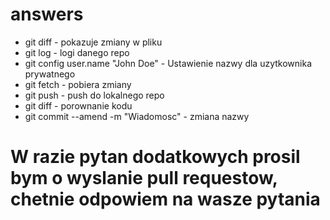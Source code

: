 # answers
- git diff - pokazuje zmiany w pliku
- git log - logi danego repo
- git config user.name "John Doe" - Ustawienie nazwy dla uzytkownika prywatnego
- git fetch - pobiera zmiany
- git push <remote> <local> - push do lokalnego repo
- git diff - porownanie kodu
- git commit --amend -m "Wiadomosc" - zmiana nazwy

# W razie pytan dodatkowych prosil bym o wyslanie pull requestow, chetnie odpowiem na wasze pytania
